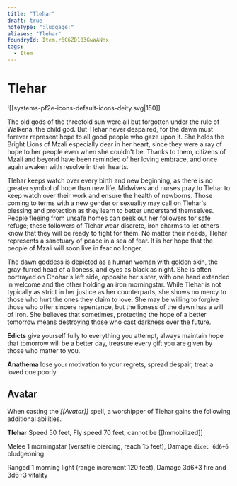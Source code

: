 ```yaml
---
title: "Tlehar"
draft: true
noteType: ":luggage:"
aliases: "Tlehar"
foundryId: Item.r6C6ZD103GwWANnx
tags:
  - Item
---
```


# Tlehar
![[systems-pf2e-icons-default-icons-deity.svg|150]]

The old gods of the threefold sun were all but forgotten under the rule of Walkena, the child god. But Tlehar never despaired, for the dawn must forever represent hope to all good people who gaze upon it. She holds the Bright Lions of Mzali especially dear in her heart, since they were a ray of hope to her people even when she couldn't be. Thanks to them, citizens of Mzali and beyond have been reminded of her loving embrace, and once again awaken with resolve in their hearts.

Tlehar keeps watch over every birth and new beginning, as there is no greater symbol of hope than new life. Midwives and nurses pray to Tlehar to keep watch over their work and ensure the health of newborns. Those coming to terms with a new gender or sexuality may call on Tlehar's blessing and protection as they learn to better understand themselves. People fleeing from unsafe homes can seek out her followers for safe refuge; these followers of Tlehar wear discrete, iron charms to let others know that they will be ready to fight for them. No matter their needs, Tlehar represents a sanctuary of peace in a sea of fear. It is her hope that the people of Mzali will soon live in fear no longer.

The dawn goddess is depicted as a human woman with golden skin, the gray-furred head of a lioness, and eyes as black as night. She is often portrayed on Chohar's left side, opposite her sister, with one hand extended in welcome and the other holding an iron morningstar. While Tlehar is not typically as strict in her justice as her counterparts, she shows no mercy to those who hurt the ones they claim to love. She may be willing to forgive those who offer sincere repentance, but the lioness of the dawn has a will of iron. She believes that sometimes, protecting the hope of a better tomorrow means destroying those who cast darkness over the future.

**Edicts** give yourself fully to everything you attempt, always maintain hope that tomorrow will be a better day, treasure every gift you are given by those who matter to you.

**Anathema** lose your motivation to your regrets, spread despair, treat a loved one poorly

## Avatar

When casting the _[[Avatar]]_ spell, a worshipper of Tlehar gains the following additional abilities.

**Tlehar** Speed 50 feet, Fly speed 70 feet, cannot be [[Immobilized]]

Melee 1 morningstar (versatile piercing, reach 15 feet), Damage `dice: 6d6+6` bludgeoning

Ranged 1 morning light (range increment 120 feet), Damage 3d6+3 fire and 3d6+3 vitality
